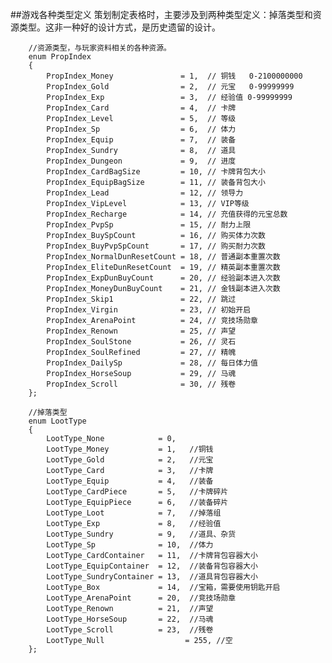 ##游戏各种类型定义
策划制定表格时，主要涉及到两种类型定义：掉落类型和资源类型。这非一种好的设计方式，是历史遗留的设计。

        //资源类型，与玩家资料相关的各种资源。
        enum PropIndex
        {
            PropIndex_Money               = 1,  // 铜钱   0-2100000000
            PropIndex_Gold                = 2,  // 元宝   0-99999999
            PropIndex_Exp                 = 3,  // 经验值 0-99999999
            PropIndex_Card                = 4,  // 卡牌
            PropIndex_Level               = 5,  // 等级
            PropIndex_Sp                  = 6,  // 体力
            PropIndex_Equip               = 7,  // 装备
            PropIndex_Sundry              = 8,  // 道具
            PropIndex_Dungeon             = 9,  // 进度
            PropIndex_CardBagSize         = 10, // 卡牌背包大小
            PropIndex_EquipBagSize        = 11, // 装备背包大小
            PropIndex_Lead                = 12, // 领导力
            PropIndex_VipLevel            = 13, // VIP等级
            PropIndex_Recharge            = 14, // 充值获得的元宝总数
            PropIndex_PvpSp               = 15, // 耐力上限
            PropIndex_BuySpCount          = 16, // 购买体力次数
            PropIndex_BuyPvpSpCount       = 17, // 购买耐力次数
            PropIndex_NormalDunResetCount = 18, // 普通副本重置次数
            PropIndex_EliteDunResetCount  = 19, // 精英副本重置次数
            PropIndex_ExpDunBuyCount      = 20, // 经验副本进入次数
            PropIndex_MoneyDunBuyCount    = 21, // 金钱副本进入次数
            PropIndex_Skip1               = 22, // 跳过
            PropIndex_Virgin              = 23, // 初始开启
            PropIndex_ArenaPoint          = 24, // 竞技场勋章
            PropIndex_Renown              = 25, // 声望
            PropIndex_SoulStone           = 26, // 灵石
            PropIndex_SoulRefined         = 27, // 精魄
            PropIndex_DailySp             = 28, // 每日体力值
            PropIndex_HorseSoup           = 29, // 马魂
            PropIndex_Scroll              = 30, // 残卷
        };
        
        //掉落类型
        enum LootType
        {
            LootType_None            = 0,
            LootType_Money           = 1,   //铜钱
            LootType_Gold            = 2,   //元宝
            LootType_Card            = 3,   //卡牌
            LootType_Equip           = 4,   //装备
            LootType_CardPiece       = 5,   //卡牌碎片
            LootType_EquipPiece      = 6,   //装备碎片
            LootType_Loot            = 7,   //掉落组
            LootType_Exp             = 8,   //经验值
            LootType_Sundry          = 9,   //道具、杂货
            LootType_Sp              = 10,  //体力
            LootType_CardContainer   = 11,  //卡牌背包容器大小
            LootType_EquipContainer  = 12,  //装备背包容器大小
            LootType_SundryContainer = 13,  //道具背包容器大小
            LootType_Box             = 14,  //宝箱，需要使用钥匙开启
            LootType_ArenaPoint      = 20,  //竞技场勋章
            LootType_Renown          = 21,  //声望
            LootType_HorseSoup       = 22,  //马魂
            LootType_Scroll          = 23,  //残卷
            LootType_Null			       = 255, //空
        };
        
        
